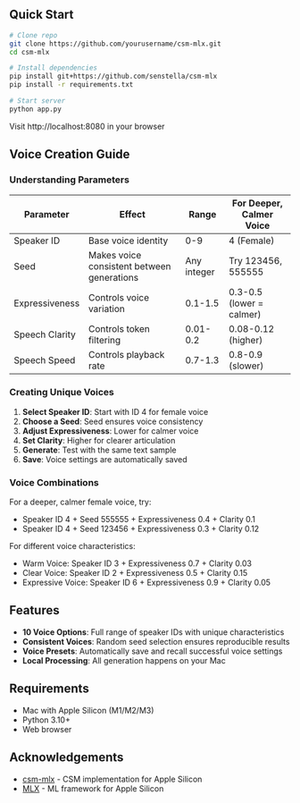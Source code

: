 
## Quick Start

```bash
# Clone repo
git clone https://github.com/yourusername/csm-mlx.git
cd csm-mlx

# Install dependencies
pip install git+https://github.com/senstella/csm-mlx
pip install -r requirements.txt

# Start server
python app.py
```

Visit http://localhost:8080 in your browser

## Voice Creation Guide

### Understanding Parameters

| Parameter      | Effect                                       | Range       | For Deeper, Calmer Voice |
|----------------|----------------------------------------------|-------------|--------------------------|
| Speaker ID     | Base voice identity                          | 0-9         | 4 (Female)               |
| Seed           | Makes voice consistent between generations   | Any integer | Try 123456, 555555       |
| Expressiveness | Controls voice variation                     | 0.1-1.5     | 0.3-0.5 (lower = calmer) |
| Speech Clarity | Controls token filtering                     | 0.01-0.2    | 0.08-0.12 (higher)       |
| Speech Speed   | Controls playback rate                       | 0.7-1.3     | 0.8-0.9 (slower)         |

### Creating Unique Voices

1. **Select Speaker ID**: Start with ID 4 for female voice
2. **Choose a Seed**: Seed ensures voice consistency
3. **Adjust Expressiveness**: Lower for calmer voice
4. **Set Clarity**: Higher for clearer articulation
5. **Generate**: Test with the same text sample
6. **Save**: Voice settings are automatically saved

### Voice Combinations

For a deeper, calmer female voice, try:
- Speaker ID 4 + Seed 555555 + Expressiveness 0.4 + Clarity 0.1
- Speaker ID 4 + Seed 123456 + Expressiveness 0.3 + Clarity 0.12

For different voice characteristics:
- Warm Voice: Speaker ID 3 + Expressiveness 0.7 + Clarity 0.03
- Clear Voice: Speaker ID 2 + Expressiveness 0.5 + Clarity 0.15
- Expressive Voice: Speaker ID 6 + Expressiveness 0.9 + Clarity 0.05

## Features

- **10 Voice Options**: Full range of speaker IDs with unique characteristics
- **Consistent Voices**: Random seed selection ensures reproducible results
- **Voice Presets**: Automatically save and recall successful voice settings
- **Local Processing**: All generation happens on your Mac

## Requirements

- Mac with Apple Silicon (M1/M2/M3)
- Python 3.10+
- Web browser

## Acknowledgements

- [csm-mlx](https://github.com/senstella/csm-mlx) - CSM implementation for Apple Silicon
- [MLX](https://github.com/ml-explore/mlx) - ML framework for Apple Silicon